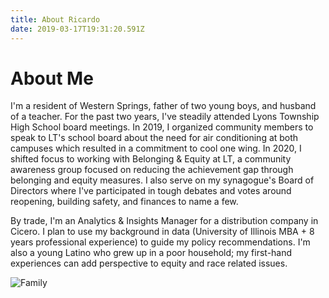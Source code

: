 ```yaml
---
title: About Ricardo
date: 2019-03-17T19:31:20.591Z
---
```

# About Me

I'm a resident of Western Springs, father of two young boys, and husband of a teacher.  For the past two years, I've steadily attended Lyons Township High School board meetings. In 2019, I organized community members to speak to LT's school board about the need for air conditioning at both campuses which resulted in a commitment to cool one wing. In 2020, I shifted focus to working with Belonging & Equity at LT, a community awareness group focused on reducing the achievement gap through belonging and equity measures. I also serve on my synagogue's Board of Directors where I've participated in tough debates and votes around reopening, building safety, and finances to name a few.

By trade, I'm an Analytics & Insights Manager for a distribution company in Cicero. I plan to use my background in data (University of Illinois MBA + 8 years professional experience) to guide my policy recommendations. I'm also a young Latino who grew up in a poor household; my first-hand experiences can add perspective to equity and race related issues. 

![Family](/img/Ricardo%20Family.jpg)